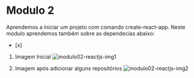 # Modulo 2 

Aprendemos a iniciar um projeto com comando create-react-app.
Neste modulo aprendemos também sobre as dependecias abaixo:
- [x]

1. Imagem Inicial
![modulo02-reactjs-img1](https://user-images.githubusercontent.com/19477370/59859986-2b082200-9354-11e9-8a02-3f585481d471.png)

2. Imagem após adicionar alguns repositórios
![modulo02-reactjs-img2](https://user-images.githubusercontent.com/19477370/59859988-2cd1e580-9354-11e9-9a37-038555d5eca7.png)
